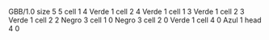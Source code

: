 <gs-board> GBB/1.0
size 5 5
cell 1 4 Verde 1 
cell 2 4 Verde 1 
cell 1 3 Verde 1 
cell 2 3 Verde 1 
cell 2 2 Negro 3 
cell 1 0 Negro 3 
cell 2 0 Verde 1 
cell 4 0 Azul 1 
head 4 0
 </gs-board>